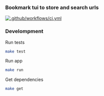 ### Bookmark tui to store and search urls

[![.github/workflows/ci.yml](https://github.com/edgarlatorre/bookmark-cli/actions/workflows/ci.yml/badge.svg)](https://github.com/edgarlatorre/bookmark-cli/actions/workflows/ci.yml)

### Develompment

Run tests
```bash
make test
```

Run app
```bash
make run
```

Get dependencies
```bash
make get
```
